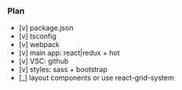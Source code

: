 
### Plan
- [v] package.json
- [v] tsconfig
- [v] webpack
- [v] main app: react|redux + hot
- [v] VSC: github
- [v] styles: sass + bootstrap
- [_] layout components or use react-grid-system